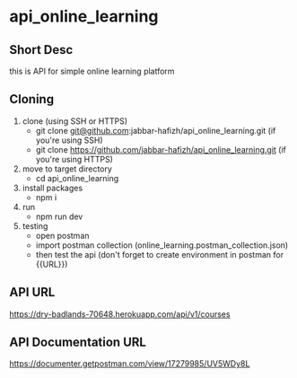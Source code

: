 # api_online_learning

## Short Desc

this is API for simple online learning platform

## Cloning

1. clone (using SSH or HTTPS)
   - git clone git@github.com:jabbar-hafizh/api_online_learning.git (if you're using SSH)
   - git clone https://github.com/jabbar-hafizh/api_online_learning.git (if you're using HTTPS)
2. move to target directory
   - cd api_online_learning
3. install packages
   - npm i
4. run
   - npm run dev
5. testing
   - open postman
   - import postman collection (online_learning.postman_collection.json)
   - then test the api (don't forget to create environment in postman for {{URL}})

## API URL

https://dry-badlands-70648.herokuapp.com/api/v1/courses

## API Documentation URL

https://documenter.getpostman.com/view/17279985/UV5WDy8L

